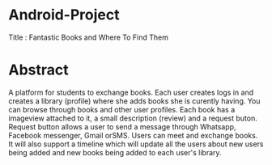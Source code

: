 # Android-Project
Title : Fantastic Books and Where To Find Them 
# Abstract
A platform for students to exchange books. Each user creates logs in and creates a library (profile) where she adds books she is curently having.
You can browse through books and other user profiles.
Each book has a imageview attached to it, a small description (review) and a request buton.
Request button allows a user to send a message through Whatsapp, Facebook messenger, Gmail orSMS.
Users can meet and exchange books.
It will also support a timeline which will update all the users about new users being added and new books being added to each user's library.

